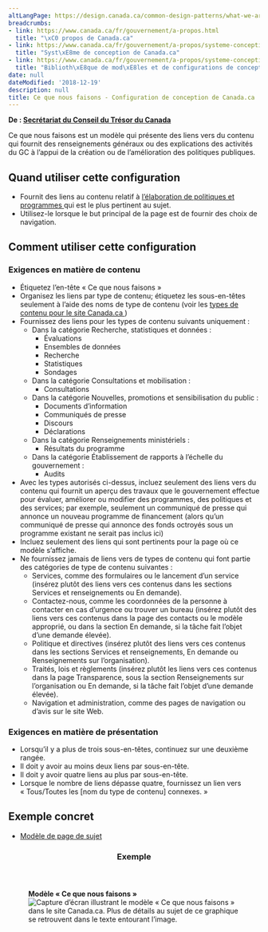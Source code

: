 ```yaml
---
altLangPage: https://design.canada.ca/common-design-patterns/what-we-are-doing.html
breadcrumbs:
- link: https://www.canada.ca/fr/gouvernement/a-propos.html
  title: "\xC0 propos de Canada.ca"
- link: https://www.canada.ca/fr/gouvernement/a-propos/systeme-conception.html
  title: "Syst\xE8me de conception de Canada.ca"
- link: https://www.canada.ca/fr/gouvernement/a-propos/systeme-conception/bibliotheque-modeles.html
  title: "Biblioth\xE8que de mod\xE8les et de configurations de conception"
date: null
dateModified: '2018-12-19'
description: null
title: Ce que nous faisons - Configuration de conception de Canada.ca
---
```



<p class="gc-byline">
 <strong>
  De :
  <a href="https://www.canada.ca/fr/secretariat-conseil-tresor.html">
   Secrétariat du Conseil du Trésor du Canada
  </a>
 </strong>
</p>

<section>
 <p>
  Ce que nous faisons est un modèle qui présente des liens vers du contenu qui fournit des renseignements généraux ou des explications des activités du GC à l’appui de la création ou de l’amélioration des politiques publiques.
 </p>
</section>

<section>
 <h2>
  Quand utiliser cette configuration
 </h2>
 <ul>
  <li>
   Fournit des liens au contenu relatif à
   <a href="{{ site.url }}/architecture/organiser-contenu.html#programmes">
    l’élaboration de politiques et programmes
   </a>
   qui est le plus pertinent au sujet.
  </li>
  <li>
   Utilisez-le lorsque le but principal de la page est de fournir des choix de navigation.
  </li>
 </ul>
</section>

<section>
 <h2>
  Comment utiliser cette configuration
 </h2>
 <section>
  <h3>
   Exigences en matière de contenu
  </h3>
  <ul>
   <li>
    Étiquetez l’en-tête « Ce que nous faisons »
   </li>
   <li>
    Organisez les liens par type de contenu; étiquetez les sous-en-têtes seulement à l’aide des noms de type de contenu (voir les
    <a href="https://www.canada.ca/fr/gouvernement/a-propos/systeme-conception/arborescence-thematique-types-contenu.html#types">
     types de contenu pour le site Canada.ca
    </a>
    )
   </li>
   <li>
    Fournissez des liens pour les types de contenu suivants uniquement :
    <ul>
     <li>
      Dans la catégorie Recherche, statistiques et données :
      <ul>
       <li>
        Évaluations
       </li>
       <li>
        Ensembles de données
       </li>
       <li>
        Recherche
       </li>
       <li>
        Statistiques
       </li>
       <li>
        Sondages
       </li>
      </ul>
     </li>
     <li>
      Dans la catégorie Consultations et mobilisation :
      <ul>
       <li>
        Consultations
       </li>
      </ul>
     </li>
     <li>
      Dans la catégorie Nouvelles, promotions et sensibilisation du public :
      <ul>
       <li>
        Documents d’information
       </li>
       <li>
        Communiqués de presse
       </li>
       <li>
        Discours
       </li>
       <li>
        Déclarations
       </li>
      </ul>
     </li>
     <li>
      Dans la catégorie Renseignements ministériels :
      <ul>
       <li>
        Résultats du programme
       </li>
      </ul>
     </li>
     <li>
      Dans la catégorie Établissement de rapports à l’échelle du gouvernement :
      <ul>
       <li>
        Audits
       </li>
      </ul>
     </li>
    </ul>
   </li>
   <li>
    Avec les types autorisés ci-dessus, incluez seulement des liens vers du contenu qui fournit un aperçu des travaux que le gouvernement effectue pour évaluer, améliorer ou modifier des programmes, des politiques et des services; par exemple, seulement un communiqué de presse qui annonce un nouveau programme de financement (alors qu’un communiqué de presse qui annonce des fonds octroyés sous un programme existant ne serait pas inclus ici)
   </li>
   <li>
    Incluez seulement des liens qui sont pertinents pour la page où ce modèle s’affiche.
   </li>
   <li>
    Ne fournissez jamais de liens vers de types de contenu qui font partie des catégories de type de contenu suivantes :
    <ul>
     <li>
      Services, comme des formulaires ou le lancement d’un service (insérez plutôt des liens vers ces contenus dans les sections Services et renseignements ou En demande).
     </li>
     <li>
      Contactez-nous, comme les coordonnées de la personne à contacter en cas d’urgence ou trouver un bureau (insérez plutôt des liens vers ces contenus dans la page des contacts ou le modèle approprié, ou dans la section En demande, si la tâche fait l’objet d’une demande élevée).
     </li>
     <li>
      Politique et directives (insérez plutôt des liens vers ces contenus dans les sections Services et renseignements, En demande ou Renseignements sur l’organisation).
     </li>
     <li>
      Traités, lois et règlements (insérez plutôt les liens vers ces contenus dans la page Transparence, sous la section Renseignements sur l’organisation ou En demande, si la tâche fait l’objet d’une demande élevée).
     </li>
     <li>
      Navigation et administration, comme des pages de navigation ou d’avis sur le site Web.
     </li>
    </ul>
   </li>
  </ul>
 </section>
 <section>
  <h3>
   Exigences en matière de présentation
  </h3>
  <ul>
   <li>
    Lorsqu’il y a plus de trois sous-en-têtes, continuez sur une deuxième rangée.
   </li>
   <li>
    Il doit y avoir au moins deux liens par sous-en-tête.
   </li>
   <li>
    Il doit y avoir quatre liens au plus par sous-en-tête.
   </li>
   <li>
    Lorsque le nombre de liens dépasse quatre, fournissez un lien vers « Tous/Toutes les [nom du type de contenu] connexes. »
   </li>
  </ul>
 </section>
</section>

<section>
 <h2>
  Exemple concret
 </h2>
 <ul>
  <li>
   <a href="https://github.com/wet-boew/GCWeb/blob/master/templates/topic/topic-fr.html">
    Modèle de page de sujet
   </a>
  </li>
 </ul>
</section>

<section class="panel panel-primary">
 <header class="panel-heading">
  <h3 class="panel-title">
   Exemple
  </h3>
 </header>
 <div class="panel-body">
  <figure class="mrgn-bttm-sm">
   <figcaption class="text-center">
    <b>
     Modèle « Ce que nous faisons »
    </b>
   </figcaption>
   <img alt="Capture d’écran illustrant le modèle « Ce que nous faisons » dans le site Canada.ca. Plus de détails au sujet de ce graphique se retrouvent dans le texte entourant l’image." class="img-responsive center-block" src="https://www.canada.ca/content/dam/tbs-sct/images/government-communications/canada-content-style-guide/what-we-are-doing-pattern-fra.jpg"/>
  </figure>
 </div>
</section>




